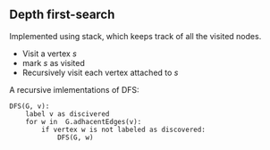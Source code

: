 ## Depth first-search
 Implemented using stack, which keeps track of all the visited nodes. 

- Visit a vertex *s*
- mark *s* as visited
- Recursively visit each vertex attached to *s*

A recursive imlementations of DFS:

```
DFS(G, v):
    label v as discivered
    for w in  G.adhacentEdges(v):
        if vertex w is not labeled as discovered:
            DFS(G, w)
```
